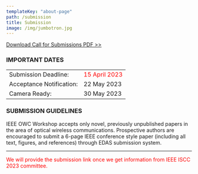 ```yaml
---
templateKey: "about-page"
path: /submission
title: Submission
image: /img/jumbotron.jpg
---
```


[Download Call for Submissions PDF >>](OWC-Workshop-CFP_IEEE_ISCC2023_0321.pdf)

### IMPORTANT DATES

|                          |                                                 |
| ------------------------ | ----------------------------------------------- |
| Submission Deadline:     | <span style="color: red; ">15 April 2023</span> |
| Acceptance Notification: | 22 May 2023                                    |
| Camera Ready:            | 30 May 2023                                   |

### SUBMISSION GUIDELINES

IEEE OWC Workshop accepts only novel, previously unpublished papers in the area of optical wireless communications.
Prospective authors are encouraged to submit a 6-page IEEE conference style paper (including all text, figures, and references) through EDAS submission system.

---
<span style="color: red; "> We will provide the submission link once we get information from IEEE ISCC 2023 committee.</span>
